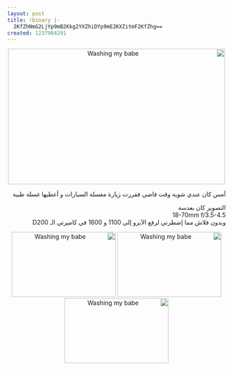 ```yaml
---
layout: post
title: !binary |-
  2KfZhNmG2LjYp9mB2Kkg2YXZhiDYp9mE2KXZitmF2KfZhg==
created: 1237984291
---
```

<p style="text-align: center;direction: rtl;"><a title="Washing my babe by Yousef Raffah, on Flickr" href="http://www.flickr.com/photos/yraffah/3383922431/"><img width="500" height="313" alt="Washing my babe" src="http://farm4.static.flickr.com/3632/3383922431_dc9ff96857.jpg" /></a></p>
<p style="direction: rtl; text-align: right;">أمس كان عندي شوية وقت فاضي فقررت زيارة مغسلة السيارات و أعطيها غسلة طيبة</p>
<p style="direction: rtl; text-align: right;">التصوير كان بعدسة<br />
18-70mm f/3.5-4.5<br />
وبدون فلاش مما إضطرني لرفع الآيزو إلى 1100 و 1600 في كاميرتي الـ D200</p>
<p style="direction: rtl; text-align: center;"><a title="Washing my babe by Yousef Raffah, on Flickr" href="http://www.flickr.com/photos/yraffah/3384736434/"><img width="240" height="150" alt="Washing my babe" src="http://farm4.static.flickr.com/3466/3384736434_650e4aaa75_m.jpg" /></a> <a title="Washing my babe by Yousef Raffah, on Flickr" href="http://www.flickr.com/photos/yraffah/3384736614/"><img width="240" height="150" alt="Washing my babe" src="http://farm4.static.flickr.com/3570/3384736614_e9d3102589_m.jpg" /></a> <a title="Washing my babe by Yousef Raffah, on Flickr" href="http://www.flickr.com/photos/yraffah/3384737178/"><img width="240" height="150" alt="Washing my babe" src="http://farm4.static.flickr.com/3453/3384737178_805faed073_m.jpg" /></a></p>
